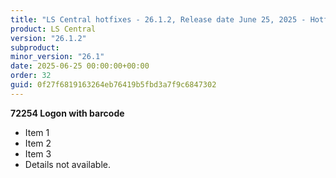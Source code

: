 ```yaml
---
title: "LS Central hotfixes - 26.1.2, Release date June 25, 2025 - Hotfixes"
product: LS Central
version: "26.1.2"
subproduct: 
minor_version: "26.1"
date: 2025-06-25 00:00:00+00:00
order: 32
guid: 0f27f6819163264eb76419b5fbd3a7f9c6847302
---
```


**72254 Logon with barcode**- Item 1- Item 2- Item 3- Details not available.
